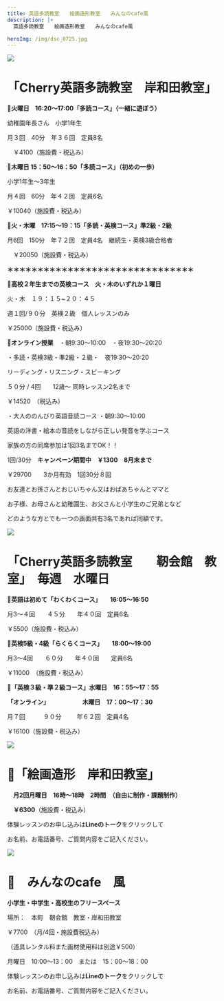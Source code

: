 ```yaml
---
title: 英語多読教室　　絵画造形教室　　みんなのcafe風　　
description: |+
  英語多読教室　　絵画造形教室　　みんなのcafe風

heroImg: /img/dsc_0725.jpg
---
```

![](/img/storypic_00011682_burst220624165241.jpg)

# 「Cherry英語多読教室　岸和田教室」

🍒**火曜日　16:20～17:00「多読コース」（一緒に遊ぼう）**

幼稚園年長さん　小学1年生

月３回　40分　年３６回　定員8名　

　￥4100（施設費・税込み）

🍒**木曜日 15：50～16：50「多読コース」（初めの一歩）**

小学1年生～3年生

月４回　60分　年４２回　定員6名　

 ￥10040（施設費・税込み）

🍒**火・木曜　17:15～19：15「多読・英検コース」準2級・2級**

月6回　150分　年７２回　定員4名　継続生・英検3級合格者　

　￥20050（施設費・税込み）

**＊＊＊＊＊＊＊＊＊＊＊＊＊＊＊＊＊＊＊＊＊＊＊＊＊＊＊＊＊＊＊**

🍒**高校２年生までの英検コース　火・木のいずれか１曜日**

火・木　１９：１５~２０：４５　

週１回/９０分　英検２級　個人レッスンのみ

￥25000（施設費・税込み）

🍒**オンライン授業**　・朝9:30～10:00　・夜19:30～20:20

   ・多読・英検3級・準2級・２級・　夜19:30～20:20　   

リーディング・リスニング・スピーキング

５０分  / 4回　　12歳～   同時レッスン2名まで     

￥14520　（税込み）

  ・大人ののんびり英語音読コース ・朝9:30～10:00　

英語の洋書・絵本の音読をしながら正しい発音を学ぶコース

家族の方の同席参加は1回3名までOK！！

1回/30分　**キャンペーン期間中　￥1300　8月末まで**

￥29700　　3か月有効　1回30分８回

お友達とお孫さんとおじいちゃん又はおばあちゃんとママと

お子様、お母さんと幼稚園生、お父さんと小学生のご兄弟となど

どのような方とでも一つの画面共有3名であれば同額です。

![](/img/amusement-gfaf128fad_640.jpg)

# 「Cherry英語多読教室　　靭会館　教室」　毎週　水曜日　　

🍒**英語は初めて「わくわくコース」　　16:05～16:50**

月3～４回　　４５分　　年４０回　定員6名　

￥5500（施設費・税込み）

🍒**英検5級・4級「らくらくコース」　　18:00～19:00**

月3～4回　　６０分　　年４０回　　定員6名

￥11000　（施設費・税込み）

🍒**「英検３級・準２級コース」水曜日　16：55～17：55**

**「オンライン」　　　　　　木曜日　17：00～17：30**　

月７回　　　９０分　 　 年６２回　定員4名　

￥16100（施設費・税込み）　

![](/img/dsc_0738.jpg)

# 🍒「絵画造形　岸和田教室」

　**月2回月曜日　16時～18時　2時間　（自由に制作・課題制作）**

　**￥6300**（施設費・税込み）

体験レッスンのお申し込みは**Lineのトーク**をクリックして

お名前、お電話番号、ご質問内容をご記入ください。

![](/img/key-g73526cd3b_640.jpg)

# 🍒　みんなのcafe　風

**小学生・中学生・高校生のフリースペース**

場所：　本町　靭会館　教室・岸和田教室

￥7700　（月/4回・施設費税込み）

（道具レンタル料また画材使用料は別途￥500）

月曜日　10:00～13：00　または　15：00～18：00

体験レッスンのお申し込みは**Lineのトーク**をクリックして

お名前、お電話番号、ご質問内容をご記入ください。